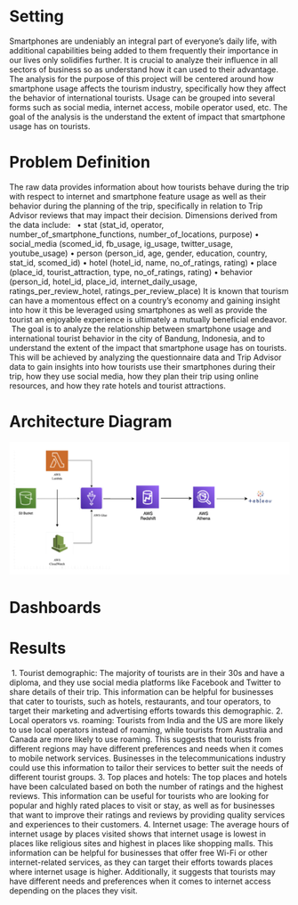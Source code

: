 # Setting
Smartphones are undeniably an integral part of everyone’s daily life, with additional capabilities being added to them frequently their importance in our lives only solidifies further. It is crucial to analyze their influence in all sectors of business so as understand how it can used to their advantage. The analysis for the purpose of this project will be centered around how smartphone usage affects the tourism industry, specifically how they affect the behavior of international tourists. Usage can be grouped into several forms such as social media, internet access, mobile operator used, etc. The goal of the analysis is the understand the extent of impact that smartphone usage has on tourists. 

# Problem Definition
The raw data provides information about how tourists behave during the trip with respect to internet and smartphone feature usage as well as their behavior during the planning of the trip, specifically in relation to Trip Advisor reviews that may impact their decision. Dimensions derived from the data include:   • stat (stat_id, operator, number_of_smartphone_functions, number_of_locations, purpose) • social_media (scomed_id, fb_usage, ig_usage, twitter_usage, youtube_usage) • person (person_id, age, gender, education, country, stat_id, scomed_id) • hotel (hotel_id, name, no_of_ratings, rating) • place (place_id, tourist_attraction, type, no_of_ratings, rating) • behavior (person_id, hotel_id, place_id, internet_daily_usage, ratings_per_review_hotel, ratings_per_review_place)
It is known that tourism can have a momentous effect on a country’s economy and gaining insight into how it this be leveraged using smartphones as well as provide the tourist an enjoyable experience is ultimately a mutually beneficial endeavor.  The goal is to analyze the relationship between smartphone usage and international tourist behavior in the city of Bandung, Indonesia, and to understand the extent of the impact that smartphone usage has on tourists. This will be achieved by analyzing the questionnaire data and Trip Advisor data to gain insights into how tourists use their smartphones during their trip, how they use social media, how they plan their trip using online resources, and how they rate hotels and tourist attractions. 

# Architecture Diagram
![Alt text](ReadME/1.jpg)

# Dashboards


# Results 
 1. Tourist demographic: The majority of tourists are in their 30s and have a diploma, and they use social media platforms like Facebook and Twitter to share details of their trip. This information can be helpful for businesses that cater to tourists, such as hotels, restaurants, and tour operators, to target their marketing and advertising efforts towards this demographic.
2. Local operators vs. roaming: Tourists from India and the US are more likely to use local operators instead of roaming, while tourists from Australia and Canada are more likely to use roaming. This suggests that tourists from different regions may have different preferences and needs when it comes to mobile network services. Businesses in the telecommunications industry could use this information to tailor their services to better suit the needs of different tourist groups.
3. Top places and hotels: The top places and hotels have been calculated based on both the number of ratings and the highest reviews. This information can be useful for tourists who are looking for popular and highly rated places to visit or stay, as well as for businesses that want to improve their ratings and reviews by providing quality services and experiences to their customers.
4. Internet usage: The average hours of internet usage by places visited shows that internet usage is lowest in places like religious sites and highest in places like shopping malls. This information can be helpful for businesses that offer free Wi-Fi or other internet-related services, as they can target their efforts towards places where internet usage is higher. Additionally, it suggests that tourists may have different needs and preferences when it comes to internet access depending on the places they visit.
